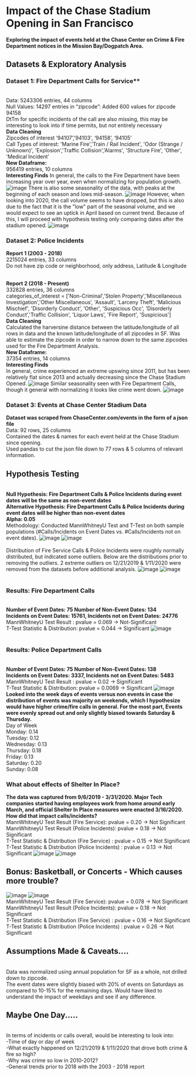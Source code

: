 # Impact of the Chase Stadium Opening in San Francisco

**Exploring the impact of events held at the Chase Center on Crime & Fire Department notices in the Mission Bay/Dogpatch Area.**

## Datasets & Exploratory Analysis

### Dataset 1: Fire Department Calls for Service**
<br>Data: 5243306 entries, 44 columns
<br>Null Values: 14297 entries in “zipcode”: Added 600 values for zipcode 94158
<br>DtTm for specific incidents of the call are also missing, this may be interesting to look into if time permits, but not entirely necessary
<br>**Data Cleaning**
<br>Zipcodes of interest ‘94107’,'94103', ‘94158’, ‘94105’
<br>Call Types of interest: 'Marine Fire','Train / Rail Incident', 'Odor (Strange / Unknown)', 'Explosion','Traffic Collision','Alarms', 'Structure Fire', 'Other', 'Medical Incident’
<br>**New Dataframe:**
<br>956419 entries, 10 columns
<br>**Interesting Finds**
In general, the calls to the Fire Department have been increasing year over year, even when normalizing for population growth.
![image](https://github.com/sherryduong93/chasestadiumimpact/blob/working/Graphs/Fire_Calls_2000-2020.png)
There is also some seasonality of the data, with peaks at the beginning of each season and lows mid-season. 
![image](https://github.com/sherryduong93/chasestadiumimpact/blob/working/Graphs/FireCalls2015-2020.png)
However, when looking into 2020, the call volume seems to have dropped, but this is also due to the fact that it is the "low" part of the seasonal volume, and we would expect to see an uptick in April based on current trend. Because of this, I will proceed with hypothesis testing only comparing dates after the stadium opened.
![image](https://github.com/sherryduong93/chasestadiumimpact/blob/working/Graphs/FireCallsinmbdp2019-2020.png)


### Dataset 2: Police Incidents
**Report 1 (2003 - 2018)**
<br> 2215024 entries, 33 columns
<br>Do not have zip code or neighborhood, only address, Latitude & Longitude

<br>**Report 2 (2018 - Present)**
<br>332828 entries, 36 columns
<br> categories_of_interest = ['Non-Criminal','Stolen Property','Miscellaneous Investigation','Other Miscellaneous’, 'Assault', 'Larceny Theft', 'Malicious Mischief', 'Disorderly Conduct', ‘Other', 'Suspicious Occ', 'Disorderly Conduct','Traffic Collision', 'Liquor Laws', 'Fire Report', 'Suspicious']
<br>**Data Cleaning**
<br>Calculated the harversine distance between the latitude/longitude of all rows in data and the known latitude/longitude of all zipcodes in SF. Was able to estimate the zipcode in order to narrow down to the same zipcodes used for the Fire Department Analysis.
<br>**New Dataframe:**
<br>37354 entries, 14 columns
<br>**Interesting Finds**
<br>In general, crime experienced an extreme upswing since 2011, but has been relatively flat since 2013 and actually decreasing since the Chase Stadium Opened.
![image](https://github.com/sherryduong93/chasestadiumimpact/blob/working/Graphs/Total_Police_Calls_2003-2019.png)
Similar seasonality seen with Fire Department Calls, though it general with normalizing it looks like crime went down.
![image](https://github.com/sherryduong93/chasestadiumimpact/blob/working/Graphs/Incidents2003-2019.png')




### Dataset 3: Events at Chase Center Stadium Data
**Dataset was scraped from ChaseCenter.com/events in the form of a json file**
<br>Data: 92 rows, 25 columns
<br>Contained the dates & names for each event held at the Chase Stadium since opening.
<br>Used pandas to cut the json file down to 77 rows & 5 columns of relevant information.


## Hypothesis Testing
<br>**Null Hypothesis: Fire Department Calls & Police Incidents during event dates will be the same as non-event dates
<br> Alternative Hypothesis: Fire Department Calls & Police Incidents during event dates will be higher than non-event dates
<br> Alpha: 0.05**
<br> Methodology: Conducted MannWhitneyU Test and T-Test on both sample populations (#Calls/Incidents on Event Dates vs. #Calls/Incidents not on event dates). 
![image](https://github.com/sherryduong93/chasestadiumimpact/blob/working/Graphs/firecallsdistribution.png)
![image](https://github.com/sherryduong93/chasestadiumimpact/blob/working/Graphs/policeincidentdistribution.png)
<br><br>Distribution of Fire Service Calls & Police Incidents were roughly normally distributed, but indicated some outliers.
Below are the distributions prior to removing the outliers. 2 extreme outliers on 12/21/2019 & 1/11/2020 were removed from the datasets before additional analysis.
![image](https://github.com/sherryduong93/chasestadiumimpact/blob/working/Graphs/EventsVsNonScatter_fire.png)
![image](https://github.com/sherryduong93/chasestadiumimpact/blob/working/Graphs/EventsVsNonBox_Police.png)
<br><br>
### Results: Fire Department Calls
<br>**Number of Event Dates: 75 Number of Non-Event Dates: 134
<br>Incidents on Event Dates: 15761, Incidents not on Event Dates: 24776**
<br>MannWhitneyU Test Result : pvalue = 0.069 -> Not-Significant
<br>T-Test Statistic & Distribution: pvalue = 0.044 -> Significant 
![image](https://github.com/sherryduong93/chasestadiumimpact/blob/working/Graphs/EventsVsNonHypotheisTest_Fire.png)
<br><br>
### Results: Police Department Calls
<br>**Number of Event Dates: 75 Number of Non-Event Dates: 138
<br>Incidents on Event Dates: 3337, Incidents not on Event Dates: 5483**
MannWhitneyU Test Result : pvalue = 0.02 -> Significant
<br>T-Test Statistic & Distribution: pvalue = 0.0069 -> Significant
![image](https://github.com/sherryduong93/chasestadiumimpact/blob/working/Graphs/EventsVsNonHypotheisTest_Police.png)
<br> **Looked into the week days of events versus non events in case the distribution of events was majority on weekends, which I hypothesize would have higher crime/fire calls in general. For the most part, Events were evenly spread out and only slightly biased towards Saturday & Thursday.**
<br>Day of Week
<br>Monday: 0.14
<br>Tuesday: 0.12
<br>Wednesday: 0.13
<br>Thursday: 0.18
<br>Friday: 0.13
<br>Saturday: 0.20
<br>Sunday: 0.08
<br> 
### What about effects of Shelter In Place?
**The data was captured from 9/6/2019 - 3/31/2020. Major Tech companies started having employees work from home around early March, and official Shelter In Place measures were enacted 3/16/2020. How did that impact calls/incidents?**
<br>MannWhitneyU Test Result (Fire Service): pvalue = 0.20 -> Not Significant
<br>MannWhitneyU Test Result (Police Incidents): pvalue = 0.18 -> Not Significant
<br>T-Test Statistic & Distribution (Fire Service) : pvalue = 0.15 -> Not Significant 
<br>T-Test Statistic & Distribution (Police Incidents) : pvalue = 0.13 -> Not Significant 
![image](https://github.com/sherryduong93/chasestadiumimpact/blob/working/Graphs/EventsVsNonHypotheisTest_FireWOSIP.png)
![image](https://github.com/sherryduong93/chasestadiumimpact/blob/working/Graphs/EventsVsNonHypotheisTest_PoliceWOSIP.png)

## Bonus: Basketball, or Concerts - Which causes more trouble?
![image](https://github.com/sherryduong93/chasestadiumimpact/blob/working/Graphs/firecallsbballconcertdist.png)
![image](https://github.com/sherryduong93/chasestadiumimpact/blob/working/Graphs/policesbballconcertdist.png)
<br>MannWhitneyU Test Result (Fire Service): pvalue = 0.078 -> Not Significant
<br>MannWhitneyU Test Result (Police Incidents): pvalue = 0.18 -> Not Significant
<br>T-Test Statistic & Distribution (Fire Service) : pvalue = 0.16 -> Not Significant 
<br>T-Test Statistic & Distribution (Police Incidents) : pvalue = 0.26 -> Not Significant 




## Assumptions Made & Caveats....
<br>Data was normalized using annual population for SF as a whole, not drilled down to zipcode.
<br>The event dates were slightly biased with 20% of events on Saturdays as compared to 10-15% for the remaining days. Would have liked to understand the impact of weekdays and see if any difference.

## Maybe One Day.....
<br>In terms of incidents or calls overall, would be interesting to look into:
<br>-Time of day or day of week
<br>-What exactly happened on 12/21/2019 & 1/11/2020 that drove both crime & fire so high? 
<br>-Why was crime so low in 2010-2012?
<br>-General trends prior to 2018 with the 2003 - 2018 report


